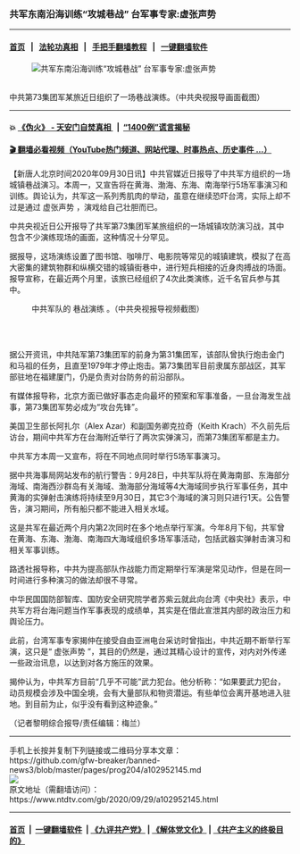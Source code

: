 ### 共军东南沿海训练“攻城巷战” 台军事专家:虚张声势
------------------------

#### [首页](https://github.com/gfw-breaker/banned-news3/blob/master/README.md) &nbsp;&nbsp;|&nbsp;&nbsp; [法轮功真相](https://github.com/begood0513/basic/blob/master/README.md)  &nbsp;&nbsp;|&nbsp;&nbsp; [手把手翻墙教程](https://github.com/gfw-breaker/guides/wiki)  &nbsp;&nbsp;|&nbsp;&nbsp; [一键翻墙软件](https://github.com/gfw-breaker/nogfw/blob/master/README.md)  



<div><div class="featured_image">
 <figure>
  <img alt="共军东南沿海训练“攻城巷战” 台军事专家:虚张声势" src="https://i.ntdtv.com/assets/uploads/2020/09/bc8386e71acac785ecd9f18bbd82d239-800x450.jpg"/>
 </figure><br/>
 <span class="caption">
  中共第73集团军某旅近日组织了一场巷战演练。（中共央视报导画面截图）
 </span>
</div>
</div><hr/>

#### 💥 [《伪火》 - 天安门自焚真相 ](http://158.247.195.190:10000/videos/blog/weihuo.html)&nbsp; |&nbsp; [“1400例”谎言揭秘  ](http://158.247.195.190:10000/videos/blog/jiexi1400.html)

#### [ 🎬  翻墙必看视频（YouTube热门频道、网站代理、时事热点、历史事件 ...）](https://github.com/gfw-breaker/links/blob/master/banned.md)

<div><div class="post_content" itemprop="articleBody">
 <p>
  【新唐人北京时间2020年09月30日讯】中共官媒近日报导了中共军方组织的一场城镇巷战演习。本周一，又宣告将在黄海、渤海、东海、南海举行5场军事演习和训练。舆论认为，共军这一系列秀肌肉的举动，虽意在继续恐吓台湾，实际上却不过是通过
  <ok href="https://www.ntdtv.com/gb/虚张声势.htm">
   虚张声势
  </ok>
  ，演戏给自己壮胆而已。
 </p>
 <p>
  中共央视近日公开报导了共军第73集团军某旅组织的一场城镇攻防演习战，其中包含不少演练现场的画面，这种情况十分罕见。
 </p>
 <p>
  据报导，这场演练设置了图书馆、咖啡厅、电影院等常见的城镇建筑，模拟了在高大密集的建筑物群和纵横交错的城镇街巷中，进行短兵相接的近身肉搏战的场面。报导宣称，在最近两个月里，该旅已经组织了4次此类演练，近千名官兵参与其中。
 </p>
 <figure class="wp-caption aligncenter" id="attachment_102952156" style="width: 600px">
  <img alt="" class="size-medium wp-image-102952156" src="https://i.ntdtv.com/assets/uploads/2020/09/ce76eee5772fa116587f563bc663a7f5-600x339.jpg">
   <br/><figcaption class="wp-caption-text">
    中共军队的
    <ok href="https://www.ntdtv.com/gb/巷战演练.htm">
     巷战演练
    </ok>
    。（中共央视报导视频截图）
   </figcaption><br/>
  </img>
 </figure><br/>
 <p>
  据公开资讯，中共陆军第73集团军的前身为第31集团军，该部队曾执行炮击金门和马祖的任务，且直至1979年才停止炮击。第73集团军目前隶属东部战区，其军部驻地在福建厦门，仍是负责对台防务的前沿部队。
 </p>
 <p>
  有媒体报导称，北京方面已做好事态走向最坏的预案和军事准备，一旦台海发生战事，第73集团军势必成为“攻台先锋”。
 </p>
 <p>
  美国卫生部长阿扎尔（Alex Azar）和副国务卿克拉奇（Keith Krach）不久前先后访台，期间中共军方在台海附近举行了两次实弹演习，而第73集团军都是主力。
 </p>
 <p>
  中共军方本周一又宣布，将在不同地点同时举行5场军事演习。
 </p>
 <p>
  据中共海事局网站发布的航行警告：9月28日，中共军队将在黄海南部、东海部分海域、南海西沙群岛有关海域、渤海部分海域等4大海域同步执行军事任务，其中黄海的实弹射击演练将持续至9月30日，其它3个海域的演习则只进行1天。公告警告，演习期间，所有船只都不能进入相关水域。
 </p>
 <p>
  这是共军在最近两个月内第2次同时在多个地点举行军演。今年8月下旬，共军曾在黄海、东海、渤海、南海四大海域组织多场军事活动，包括武器实弹射击演习和相关军事训练。
 </p>
 <p>
  路透社报导称，中共为提高部队作战能力而定期举行军演是常见动作，但是在同一时间进行多种演习的做法却很不寻常。
 </p>
 <p>
  中华民国国防部智库、国防安全研究院学者苏紫云就此向台湾《中央社》表示，中共军方将台海问题当作军事表现的成绩单，其实是在借此宣泄其内部的政治压力和舆论压力。
 </p>
 <p>
  此前，台湾军事专家揭仲在接受自由亚洲电台采访时曾指出，中共近期不断举行军演，这只是“
  <ok href="https://www.ntdtv.com/gb/虚张声势.htm">
   虚张声势
  </ok>
  ”，其目的仍然是，通过其精心设计的宣传，对内对外传递一些政治讯息，以达到对各方施压的效果。
 </p>
 <p>
  揭仲认为，中共军方目前“几乎不可能”武力犯台。他分析称：“如果要武力犯台，动员规模会涉及中国全境，会有大量部队和物资潜运。有些单位会离开基地进入驻地。到目前为止，似乎没有看到这种迹象。”
 </p>
 <p>
  （记者黎明综合报导/责任编辑：梅兰）
 </p>
 <div class="single_ad">
 </div>
</div>
</div>
<hr/>
手机上长按并复制下列链接或二维码分享本文章：<br/>
https://github.com/gfw-breaker/banned-news3/blob/master/pages/prog204/a102952145.md <br/>
<a href='https://github.com/gfw-breaker/banned-news3/blob/master/pages/prog204/a102952145.md'><img src='https://github.com/gfw-breaker/banned-news3/blob/master/pages/prog204/a102952145.md.png'/></a> <br/>
原文地址（需翻墙访问）：https://www.ntdtv.com/gb/2020/09/29/a102952145.html


------------------------
#### [首页](https://github.com/gfw-breaker/banned-news3/blob/master/README.md) &nbsp;|&nbsp; [一键翻墙软件](https://github.com/gfw-breaker/nogfw/blob/master/README.md) &nbsp;| [《九评共产党》](https://github.com/gfw-breaker/9ping.md/blob/master/README.md#九评之一评共产党是什么) | [《解体党文化》](https://github.com/gfw-breaker/jtdwh.md/blob/master/README.md) | [《共产主义的终极目的》](https://github.com/gfw-breaker/gczydzjmd.md/blob/master/README.md)


<img src='http://gfw-breaker.win/banned-news3/pages/prog204/a102952145.md' width='0px' height='0px'/>